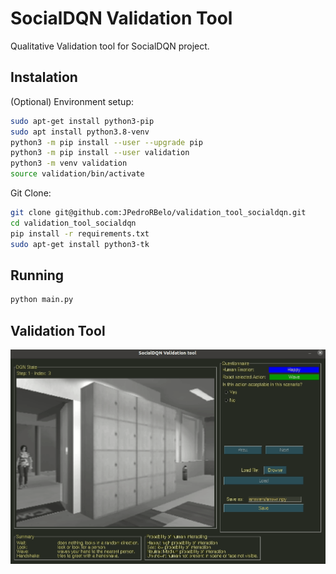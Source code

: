 # SocialDQN Validation Tool
Qualitative Validation tool for SocialDQN project.


## Instalation

(Optional) Environment setup:

```sh
sudo apt-get install python3-pip
sudo apt install python3.8-venv
python3 -m pip install --user --upgrade pip
python3 -m pip install --user validation
python3 -m venv validation
source validation/bin/activate
```

Git Clone:

```sh
git clone git@github.com:JPedroRBelo/validation_tool_socialdqn.git
cd validation_tool_socialdqn
pip install -r requirements.txt
sudo apt-get install python3-tk
```

## Running 

```sh
python main.py
```
## Validation Tool

![alt text](https://github.com/JPedroRBelo/validation_tool_socialdqn/blob/main/doc/screen2.gif)


